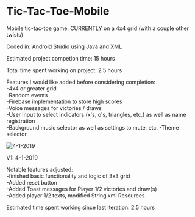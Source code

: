 # Tic-Tac-Toe-Mobile
Mobile tic-tac-toe game. CURRENTLY on a 4x4 grid (with a couple other twists)

Coded in: Android Studio using Java and XML

Estimated project competion time: 15 hours  

Total time spent working on project: 2.5 hours

Features I would like added before considering completion:  
-4x4 or greater grid  
-Random events  
-Firebase implementation to store high scores  
-Voice messages for victories / draws  
-User input to select indicators (x's, o's, triangles, etc.) as well as name registration  
-Background music selector as well as settings to mute, etc.
-Theme selector

![4-1-2019](https://user-images.githubusercontent.com/14877762/55365788-b59a5d00-549a-11e9-8806-ab65d3d2f79f.png)

V1: 4-1-2019

Notable features adjusted:  
-finished basic functionality and logic of 3x3 grid  
-Added reset button  
-Added Toast messages for Player 1/2 victories and draw(s)  
-Added player 1/2 texts, modified String.xml Resources  

Estimated time spent working since last iteration: 2.5 hours
